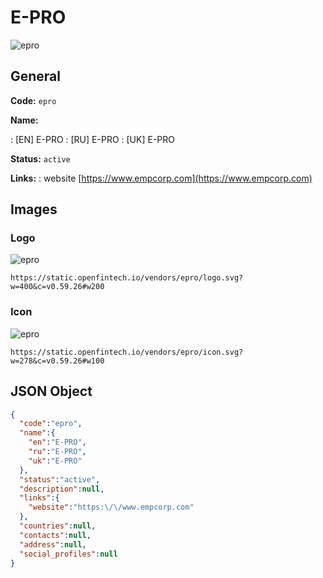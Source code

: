 
# E-PRO 
![epro](https://static.openfintech.io/vendors/epro/logo.svg?w=400&c=v0.59.26#w200)  

## General 
 
**Code:** `epro` 
 
**Name:** 
 
:	[EN] E-PRO 
:	[RU] E-PRO 
:	[UK] E-PRO 
 
**Status:** `active` 
 
**Links:** 
: website [https://www.empcorp.com](https://www.empcorp.com) 
 

## Images 

### Logo 
 
![epro](https://static.openfintech.io/vendors/epro/logo.svg?w=400&c=v0.59.26#w200)  

```
https://static.openfintech.io/vendors/epro/logo.svg?w=400&c=v0.59.26#w200
```  

### Icon 
 
![epro](https://static.openfintech.io/vendors/epro/icon.svg?w=278&c=v0.59.26#w100)  

```
https://static.openfintech.io/vendors/epro/icon.svg?w=278&c=v0.59.26#w100
```  

## JSON Object 

```json
{
  "code":"epro",
  "name":{
    "en":"E-PRO",
    "ru":"E-PRO",
    "uk":"E-PRO"
  },
  "status":"active",
  "description":null,
  "links":{
    "website":"https:\/\/www.empcorp.com"
  },
  "countries":null,
  "contacts":null,
  "address":null,
  "social_profiles":null
}
```  
